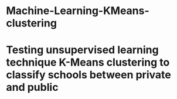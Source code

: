 # Machine-Learning-KMeans-clustering

# Testing unsupervised learning technique K-Means clustering to classify schools between private and public
